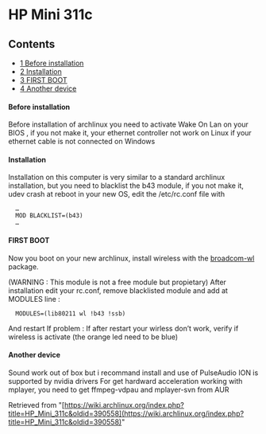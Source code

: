 # HP Mini 311c

## Contents

*   [1 Before installation](#Before_installation)
*   [2 Installation](#Installation)
*   [3 FIRST BOOT](#FIRST_BOOT)
*   [4 Another device](#Another_device)

#### Before installation

Before installation of archlinux you need to activate Wake On Lan on your BIOS , if you not make it, your ethernet controller not work on Linux if your ethernet cable is not connected on Windows

#### Installation

Installation on this computer is very similar to a standard archlinux installation, but you need to blacklist the b43 module, if you not make it, udev crash at reboot in your new OS, edit the /etc/rc.conf file with

```
  …
  MOD BLACKLIST=(b43)
  …

```

#### FIRST BOOT

Now you boot on your new archlinux, install wireless with the [broadcom-wl](https://aur.archlinux.org/packages/broadcom-wl/) package.

(WARNING : This module is not a free module but propietary) After installation edit your rc.conf, remove blacklisted module and add at MODULES line :

```
  MODULES=(lib80211 wl !b43 !ssb)

```

And restart If problem : If after restart your wirless don’t work, verify if wireless is activate (the orange led need to be blue)

#### Another device

Sound work out of box but i recommand install and use of PulseAudio ION is supported by nvidia drivers For get hardward acceleration working with mplayer, you need to get ffmpeg-vdpau and mplayer-svn from AUR

Retrieved from "[https://wiki.archlinux.org/index.php?title=HP_Mini_311c&oldid=390558](https://wiki.archlinux.org/index.php?title=HP_Mini_311c&oldid=390558)"